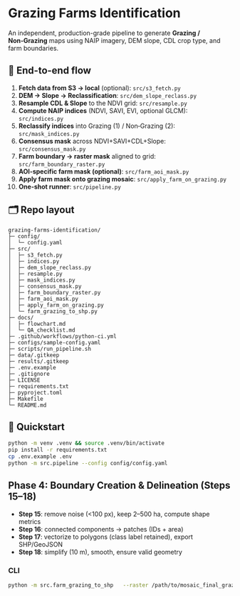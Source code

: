 # Grazing Farms Identification

An independent, production-grade pipeline to generate **Grazing / Non‑Grazing** maps using NAIP imagery, DEM slope, CDL crop type, and farm boundaries.

## 🧭 End-to-end flow

1. **Fetch data from S3 → local** (optional): `src/s3_fetch.py`
2. **DEM → Slope → Reclassification**: `src/dem_slope_reclass.py`
3. **Resample CDL & Slope** to the NDVI grid: `src/resample.py`
4. **Compute NAIP indices** (NDVI, SAVI, EVI, optional GLCM): `src/indices.py`
5. **Reclassify indices** into Grazing (1) / Non‑Grazing (2): `src/mask_indices.py`
6. **Consensus mask** across NDVI+SAVI+CDL+Slope: `src/consensus_mask.py`
7. **Farm boundary → raster mask** aligned to grid: `src/farm_boundary_raster.py`
8. **AOI-specific farm mask (optional)**: `src/farm_aoi_mask.py`
9. **Apply farm mask onto grazing mosaic**: `src/apply_farm_on_grazing.py`
10. **One-shot runner**: `src/pipeline.py`

## 🗂️ Repo layout

```
grazing-farms-identification/
├─ config/
│  └─ config.yaml
├─ src/
│  ├─ s3_fetch.py
│  ├─ indices.py
│  ├─ dem_slope_reclass.py
│  ├─ resample.py
│  ├─ mask_indices.py
│  ├─ consensus_mask.py
│  ├─ farm_boundary_raster.py
│  ├─ farm_aoi_mask.py
│  ├─ apply_farm_on_grazing.py
│  └─ farm_grazing_to_shp.py
├─ docs/
│  ├─ flowchart.md
│  └─ QA_checklist.md
├─ .github/workflows/python-ci.yml
├─ configs/sample-config.yaml
├─ scripts/run_pipeline.sh
├─ data/.gitkeep
├─ results/.gitkeep
├─ .env.example
├─ .gitignore
├─ LICENSE
├─ requirements.txt
├─ pyproject.toml
├─ Makefile
└─ README.md
```

## 🚀 Quickstart

```bash
python -m venv .venv && source .venv/bin/activate
pip install -r requirements.txt
cp .env.example .env
python -m src.pipeline --config config/config.yaml
```

## Phase 4: Boundary Creation & Delineation (Steps 15–18)
- **Step 15**: remove noise (<100 px), keep 2–500 ha, compute shape metrics
- **Step 16**: connected components → patches (IDs + area)
- **Step 17**: vectorize to polygons (class label retained), export SHP/GeoJSON
- **Step 18**: simplify (10 m), smooth, ensure valid geometry

### CLI
```bash
python -m src.farm_grazing_to_shp   --raster /path/to/mosaic_final_grazing_farmupdated_new.tif   --out_shp results/grazing_patches.shp   --out_geojson results/grazing_patches.geojson   --grazing_value 1   --min_pixels 100   --min_ha 2 --max_ha 500   --simplify_tol 10
```
